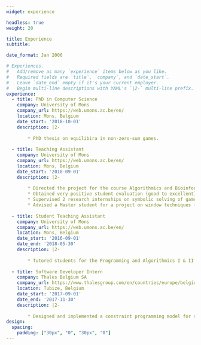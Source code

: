 ```yaml
---
widget: experience

headless: true
weight: 20

title: Experience
subtitle:

date_format: Jan 2006

# Experiences.
#   Add/remove as many `experience` items below as you like.
#   Required fields are `title`, `company`, and `date_start`.
#   Leave `date_end` empty if it's your current employer.
#   Begin multi-line descriptions with YAML's `|2-` multi-line prefix.
experience:
  - title: PhD in Computer Science
    company: University of Mons
    company_url: https://web.umons.ac.be/en/
    location: Mons, Belgium
    date_start: '2018-10-01'
    description: |2-
    
        * PhD thesis on equilibira in non-zero-sum games.
    
  - title: Teaching Assistant
    company: University of Mons
    company_url: https://web.umons.ac.be/en/
    location: Mons, Belgium
    date_start: '2018-09-01'
    description: |2-
    
        * Directed the project for the course Algorithmics and Bioinformatics (Java 8 program for DNA fragment assembly).
        * Obtained very positive student evaluation (good to excellent).
        * Supervised 2 research internships on symbolic solving of games using Binary Decision Diagrams.
        * Advised a Master student for a project on window techniques for solving parity games.
        
  - title: Student Teaching Assistant
    company: University of Mons
    company_url: https://web.umons.ac.be/en/
    location: Mons, Belgium
    date_start: '2016-09-01'
    date_end: '2018-05-30'
    description: |2-
    
        * Tutored students for the Programming and Algorithmics I & II courses (Python 3 & Java 8).
        
  - title: Software Developer Intern
    company: Thales Belgium SA
    company_url: https://www.thalesgroup.com/en/countries/europe/belgium
    location: Tubize, Belgium
    date_start: '2017-09-01'
    date_end: '2017-11-30'
    description: |2-
    
        * Designed and implemented a constraint programming model for network generation in a radio configuration tool (using Java 8 and the [Choco Solver](https://choco-solver.org/) constraint programming library). 
design:
  spacing:
    padding: ["30px", "0", "30px", "0"]
---
```

